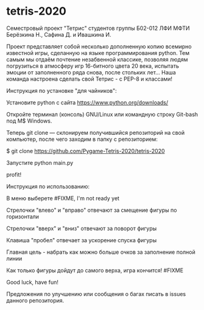 # tetris-2020
Семестровый проект "Тетрис" студентов группы Б02-012 ЛФИ МФТИ Берёзкина Н., Сафина Д. и Ивашкина И.

Проект представляет собой несколько дополненную копию всемирно известной игры, сделанную на языке программирования python.
Тем самым мы отдаём почтение незабвенной классике, позволяя людям погрузиться в атмосферу игр 16-битного цвета 20 века, 
испытать эмоции от заполненного ряда снова, после стольких лет...
Наша команда настроена сделать свой Тетрис - с PEP-8 и классами!

Инструкция по установке "для чайников":

Установите python с сайта https://www.python.org/downloads/

Откройте терминал (консоль) GNU/Linux или командную строку Git-bash под M$ Windows. 

Теперь git clone — склонируем получившийся репозиторий на свой компьютер, после чего заходим в папку с репозиторием:

$ git clone https://github.com/Pygame-Tetris-2020/tetris-2020

Запустите python main.py

profit!

Инструкция по использованию: 

В меню выберете #FIXME, I'm not ready yet

Стрелочки "влево" и "вправо" отвечают за смещение фигуры по горизонтали

Стрелочки "вверх" и "вниз" отвечают за поворот фигуры

Клавиша "пробел" отвечает за ускорение спуска фигуры

Главная цель - набрать как можно больше очков за заполнение полной линии

Как только фигуры дойдут до самого верха, игра кончится! #FIXME

Good luck, have fun!

Предложения по улучшению или сообщения о багах писать в issues данного репозитория.
